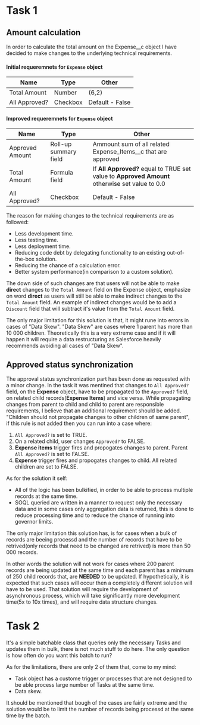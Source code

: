 # Task 1

## Amount calculation
In order to calculate the total amount on the Expense__c object I have decided to make changes to the underlying technical requirements. 

#### Initial requeremnets for `Expense` object
| Name | Type | Other |
| ------------- | ------------- | ------------- |
| Total Amount | Number | (6,2) |
| All Approved? | Checkbox | Default - False |

#### Improved requeremnets for `Expense` object
| Name | Type | Other |
| ------------- | ------------- | ------------- |
| Approved Amount | Roll-up summary field | Ammount sum of all related Expense_Items__c that are approved  |
| Total Amount | Formula field | If **All Approved?** equal to TRUE set value to **Approved Amount** otherwise set value to 0.0 |
| All Approved? | Checkbox | Default - False |

The reason for making changes to the technical requirements are as followed:
* Less development time.
* Less testing time.
* Less deployment time.
* Reducing code debt by delegating functionality to an existing out-of-the-box solution.
* Reducing the chance of a calculation error.
* Better system performance(in comparison to a custom solution).

The down side of such changes are that users will not be able to make **direct** changes to the `Total Amount` field on the Expense object, emphasize on word **direct** as users will still be able to make indirect changes to the `Total Amount` field. An example of indirect changes would be to add a `Discount` field that will subtract it's value from the `Total Amount` field.


The only major limitation for this solution is that, it might rune into errors in cases of "Data Skew". "Data Skew" are cases where 1 parent has more than 10 000 children. Theoretically this is a very extreme case and if it will happen it will require a data restructuring as Salesforce heavily recommends avoiding all cases of "Data Skew".

## Approved status synchronization
The approval status synchronization part has been done as requested with a minor change. In the task it was mentined that changes to `All Approved?` field, on the **Expense** object, have to be propagated to the `Approved?` field, on related child records(**Expense Items**) and vice versa. While propagating changes from parent to child and child to parent are responsible requirements, I believe that an additional requirement should be added. "Children should not propagate changes to other children of same parent", if this rule is not added then you can run into a case where:

1) `All Approved?` is set to TRUE.
2) On a related child, user changes `Approved?` to FALSE.
3) **Expense items** trigger fires and propogates changes to parent. Parent `All Approved?` is set to FALSE.
4) **Expense** trigger fires and propogates changes to child. All related children are set to FALSE.

As for the solution it self:
* All of the logic has been bulkified, in order to be able to process multiple records at the same time.
* SOQL queried are written in a manner to request only the necessary data and in some cases only aggregation data is returned, this is done to reduce processing time and to reduce the chance of running into governor limits.

The only major limitation this solution has, is for cases when a bulk of records are beeing processd and the number of records that have to be retrived(only records that need to be changed are retrived) is more than 50 000 records. 

In other words the solution will not work for cases where 200 parent records are being updated at the same time and each parent has a minimum of 250 child records that, are **NEEDED** to be updated. If hypothetically, it is expected that such cases will occur then a completely different solution will have to be used. That solution will require the development of asynchronous process, which will take significantly more development time(5x to 10x times), and will require data structure changes.

# Task 2
It's a simple batchable class that queries only the necessary Tasks and updates them in bulk, there is not much stuff to do here. The only question is how often do you want this batch to run?

As for the limitations, there are only 2 of them that, come to my mind:
* Task object has a custome trigger or processes that are not designed to be able process large number of Tasks at the same time.
* Data skew.

It should be mentioned that bough of the cases are fairly extreme and the solution would be to limit the number of records being processd at the same time by the batch.